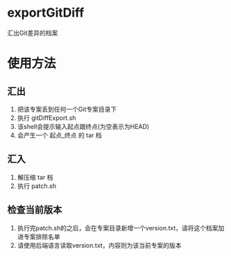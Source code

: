 # exportGitDiff
汇出Git差异的档案

# 使用方法
## 汇出
1. 把该专案丢到任何一个Git专案目录下
2. 执行 gitDiffExport.sh
3. 该shell会提示输入起点跟终点(为空表示为HEAD)
4. 会产生一个 起点_终点 的 tar 档

## 汇入
1. 解压缩 tar 档
2. 执行 patch.sh

## 检查当前版本

1. 执行完patch.sh的之后，会在专案目录新增一个version.txt，请将这个档案加进专案排除名单
2. 请使用后端语言读取version.txt，内容则为该当前专案的版本





